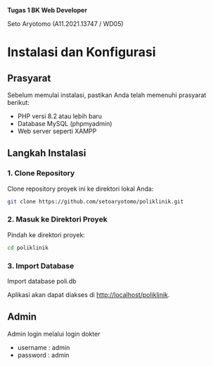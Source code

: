 **Tugas 1 BK Web Developer**

Seto Aryotomo (A11.2021.13747 / WD05)

# Instalasi dan Konfigurasi

## Prasyarat
Sebelum memulai instalasi, pastikan Anda telah memenuhi prasyarat berikut:
- PHP versi 8.2 atau lebih baru
- Database MySQL (phpmyadmin)
- Web server seperti XAMPP

## Langkah Instalasi

### 1. Clone Repository
Clone repository proyek ini ke direktori lokal Anda:
```bash
git clone https://github.com/setoaryotomo/poliklinik.git
```

### 2. Masuk ke Direktori Proyek
Pindah ke direktori proyek:
```bash
cd poliklinik
```

### 3. Import Database
Import database poli.db

Aplikasi akan dapat diakses di [http://localhost/poliklinik](http://localhost:poliklinik).

## Admin
Admin login melalui login dokter
- username : admin
- password : admin

